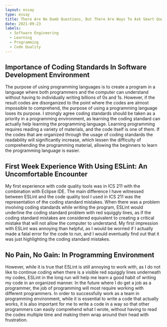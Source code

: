 ```yaml
---
layout: essay
type: essay
title: There Are No Dumb Questions, But There Are Ways To Ask Smart Questions
date: 2021-09-23
labels:
  - Software Engineering
  - Learning
  - Programming
  - Code Quality
---
```

 
## Importance of Coding Standards In Software Development Environment 

The purpose of using programming languages is to create a program in a language where both programmers and the computer can understand without having to individually writing 
billions of 0s and 1s. However, if the result codes are disorganized to the point where the codes are almost impossible to comprehend, the purpose of using a programming 
language loses its purpose. I strongly agree coding standards should be taken as a priority in a programming environment, as learning the coding standard can actually help learning
the programming language. Learning programming requires reading a variety of materials, and the code itself is one of them. If the codes that are organized through the usage of 
coding standards the readability will significantly increase, which lessen the difficulty of comprehending the programming material, allowing the beginners to learn the programming
language is easier.

## First Week Experience With Using ESLint: An Uncomfortable Encounter

My first experience with code quality tools was in ICS 211 with the combination with Eclipse IDE. The main difference I have witnessed between ESLint and the code quality tool 
I used in ICS 211 was the representation of the coding standard mistakes. When there was a problem involving coding standards while writing the program, ESLint would underline 
the coding standard problem with red squiggly lines, as if the coding standard mistakes are considered equivalent to creating a critical mistake that will not allow the computer
to understand. My first impression with ESLint was annoying than helpful, as I would be worried if I actually made a fatal error for the code to run, and I would eventually find 
out that it was just highlighting the coding standard mistakes. 

## No Pain, No Gain: In Programming Environment

However, while it is true that ESLint is still annoying to work with, as I do not like to continue coding when there is a visible red squiggly lines underneath my codes,
ESLint in the long run will help me learn a good habit of writing my code in an organized manner. In the future where I do get a job as a programmer, the job of programming
will most require working with different programmers. In order to successfully work as a team in programming environment, while it is essential to write a code that actually
works, it is also important for me to write a code in a way so that other programmers can easily comprehend what I wrote, without having to read the codes multiple time and
making them wrap around their head with frustration. 

  
  

